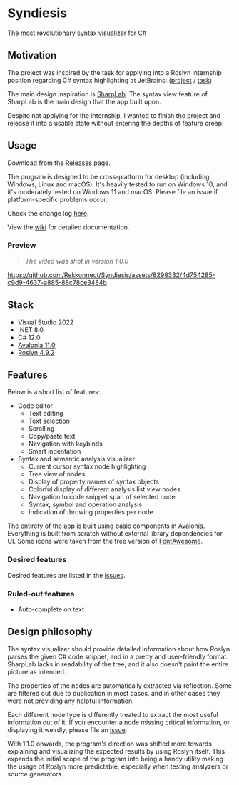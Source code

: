 # Syndiesis

The most revolutionary syntax visualizer for C#

## Motivation

The project was inspired by the task for applying into a Roslyn internship position regarding C# syntax highlighting at JetBrains:
([project](https://internship.jetbrains.com/projects/1442/) / [task](https://internship.jetbrains.com/applications/19433/))

The main design inspiration is [SharpLab](https://sharplab.io/). The syntax view feature of SharpLab is the main design that the app built upon.

Despite not applying for the internship, I wanted to finish the project and release it into a usable state without entering the depths of feature creep.

## Usage

Download from the [Releases](https://github.com/Rekkonnect/Syndiesis/releases) page.

The program is designed to be cross-platform for desktop (including Windows, Linux and macOS). It's heavily tested to run on Windows 10, and it's moderately tested on Windows 11 and macOS. Please file an issue if platform-specific problems occur.

Check the change log [here](/docs/changelog/README.md).

View the [wiki](https://github.com/Rekkonnect/Syndiesis/wiki) for detailed documentation.

### Preview

> _The video was shot in version 1.0.0_

https://github.com/Rekkonnect/Syndiesis/assets/8298332/4d754285-c9d9-4637-a885-88c78ce3484b

## Stack

- Visual Studio 2022
- .NET 8.0
- C# 12.0
- [Avalonia 11.0](https://github.com/AvaloniaUI/Avalonia)
- [Roslyn 4.9.2](https://github.com/dotnet/roslyn)

## Features

Below is a short list of features:

- Code editor
  - Text editing
  - Text selection
  - Scrolling
  - Copy/paste text
  - Navigation with keybinds
  - Smart indentation
- Syntax and semantic analysis visualizer
  - Current cursor syntax node highlighting
  - Tree view of nodes
  - Display of property names of syntax objects
  - Colorful display of different analysis list view nodes
  - Navigation to code snippet span of selected node
  - Syntax, symbol and operation analysis
  - Indication of throwing properties per node

The entirety of the app is built using basic components in Avalonia. Everything is built from scratch without external library dependencies for UI.
Some icons were taken from the free version of [FontAwesome](https://fontawesome.com/).

### Desired features

Desired features are listed in the [issues](https://github.com/Rekkonnect/Syndiesis/issues).

### Ruled-out features

- Auto-complete on text

## Design philosophy

The syntax visualizer should provide detailed information about how Roslyn parses the given C# code snippet, and in a pretty and user-friendly format. SharpLab lacks in readability of the tree, and it also doesn't paint the entire picture as intended.

The properties of the nodes are automatically extracted via reflection. Some are filtered out due to duplication in most cases, and in other cases they were not providing any helpful information.

Each different node type is differently treated to extract the most useful information out of it. If you encounter a node missing critical information, or displaying it weirdly, please file an [issue](https://github.com/Rekkonnect/Syndiesis/issues/new).

With 1.1.0 onwards, the program's direction was shifted more towards explaining and visualizing the expected results by using Roslyn itself. This expands the initial scope of the program into being a handy utility making the usage of Roslyn more predictable, especially when testing analyzers or source generators.
